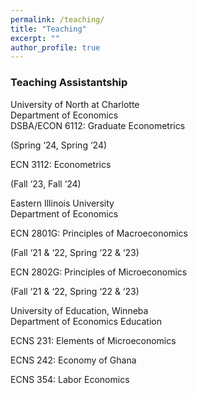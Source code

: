 ```yaml
---
permalink: /teaching/
title: "Teaching"
excerpt: ""
author_profile: true
---
```


### Teaching Assistantship


University of North at Charlotte									
Department of Economics										            
DSBA/ECON 6112: Graduate Econometrics 

(Spring ‘24, Spring ‘24)

ECN 3112: Econometrics 

(Fall ‘23, Fall ‘24)


Eastern Illinois University									                    
Department of Economics										           

ECN 2801G: Principles of Macroeconomics 

(Fall ‘21 & ‘22, Spring ‘22 & ‘23)

ECN 2802G: Principles of Microeconomics 

(Fall ‘21 & ‘22, Spring ‘22 & ‘23)

University of Education, Winneba								   
Department of Economics Education									 

ECNS 231: Elements of Microeconomics   

ECNS 242: Economy of Ghana 

ECNS 354: Labor Economics    